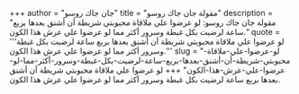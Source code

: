 +++
author = "جان جاك روسو"
title = "مقولة جان جاك روسو"
description = "مقولة جان جاك روسو: لو عرضوا علي ملاقاة محبوبتي شريطة أن أشنق بعدها بربع ساعة لرضيت بكل غبطة وسرور أكثر مما لو عرضوا علي عرش هذا الكون."
quote = '''لو عرضوا علي ملاقاة محبوبتي شريطة أن أشنق بعدها بربع ساعة لرضيت بكل غبطة وسرور أكثر مما لو عرضوا علي عرش هذا الكون.'''
slug = "لو-عرضوا-علي-ملاقاة-محبوبتي-شريطة-أن-أشنق-بعدها-بربع-ساعة-لرضيت-بكل-غبطة-وسرور-أكثر-مما-لو-عرضوا-علي-عرش-هذا-الكون"
+++
لو عرضوا علي ملاقاة محبوبتي شريطة أن أشنق بعدها بربع ساعة لرضيت بكل غبطة وسرور أكثر مما لو عرضوا علي عرش هذا الكون.
